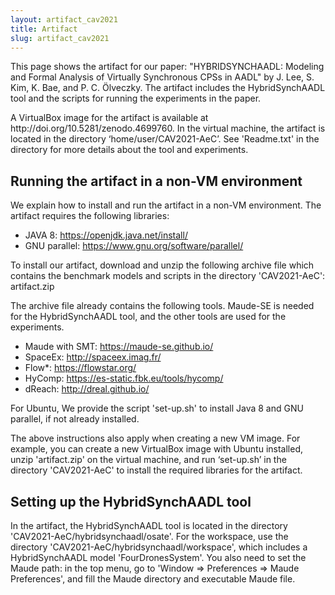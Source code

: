 ```yaml
---
layout: artifact_cav2021
title: Artifact 
slug: artifact_cav2021
---
```

<p>
This page shows the artifact for our paper: "HYBRIDSYNCHAADL: Modeling and
Formal Analysis of Virtually Synchronous CPSs in AADL" by J. Lee, S. Kim, K.
Bae, and P. C. Ölveczky. The artifact includes the HybridSynchAADL tool and the
scripts for running the experiments in the paper.
</p>
<p>
A VirtualBox image for the artifact is available at
http://doi.org/10.5281/zenodo.4699760.  In the virtual machine, the artifact is
located in the directory ‘home/user/CAV2021-AeC’. See 'Readme.txt' in the
directory for more details about the tool and experiments.
</p>

<h2>Running the artifact in a non-VM environment</h2>
<p>
We explain how to install and run the artifact in a non-VM environment. The artifact requires the following libraries:
</p>

* JAVA 8: https://openjdk.java.net/install/ 
* GNU parallel: https://www.gnu.org/software/parallel/ 
<p>
To install our artifact, download and unzip the following archive file which contains the benchmark models and scripts in the directory 'CAV2021-AeC': artifact.zip 
</p>

<p>
The archive file already contains the following tools. Maude-SE is needed for
the HybridSynchAADL tool, and the other tools are used for the experiments.
</p>

* Maude with SMT: https://maude-se.github.io/
* SpaceEx: http://spaceex.imag.fr/
* Flow\*: https://flowstar.org/
* HyComp: https://es-static.fbk.eu/tools/hycomp/
* dReach: http://dreal.github.io/

<p>
For Ubuntu, We provide the script  'set-up.sh' to install Java 8 and GNU
parallel, if not already installed.
</p>

<p>
The above instructions also apply when creating a new VM image. For example,
you can create a new VirtualBox image with Ubuntu installed,  unzip
'artifact.zip' on the virtual machine, and run ‘set-up.sh’ in the directory
'CAV2021-AeC' to install the required libraries for the artifact.
</p>


<h2>Setting up the HybridSynchAADL tool</h2>
<p>
In the artifact, the HybridSynchAADL tool is located in the directory
'CAV2021-AeC/hybridsynchaadl/osate'. For the workspace, use the directory
'CAV2021-AeC/hybridsynchaadl/workspace', which includes a HybridSynchAADL model
'FourDronesSystem'. You also need to set the Maude path: in the top menu, go to
'Window => Preferences => Maude Preferences', and fill the Maude directory and
executable Maude file.
</p>
<br />
<br />
